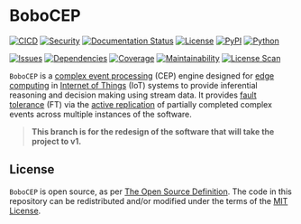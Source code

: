 # BoboCEP

[![CICD](https://github.com/r3w0p/bobocep/actions/workflows/cicd.yml/badge.svg)](
https://github.com/r3w0p/bobocep/actions/workflows/cicd.yml)
[![Security](https://github.com/r3w0p/bobocep/actions/workflows/security.yml/badge.svg)](
https://github.com/r3w0p/bobocep/actions/workflows/security.yml)
[![Documentation Status](https://readthedocs.org/projects/bobocep/badge/?version=latest)](
https://bobocep.readthedocs.io/)
[![License](https://img.shields.io/github/license/r3w0p/bobocep?color=blue&label=license)](
https://github.com/r3w0p/bobocep/blob/main/LICENSE/)
[![PyPI](https://img.shields.io/pypi/v/bobocep?color=blue&label=pypi)](
https://pypi.org/project/bobocep/)
[![Python](https://img.shields.io/pypi/pyversions/bobocep?color=blue&label=python)](
https://pypi.org/project/bobocep/)
<br/>


[![Issues](https://img.shields.io/github/issues/r3w0p/bobocep)](
https://github.com/r3w0p/bobocep/issues/)
[![Dependencies](https://img.shields.io/librariesio/github/r3w0p/bobocep?label=dependencies)](
https://libraries.io/pypi/bobocep/)
[![Coverage](https://img.shields.io/codeclimate/coverage/r3w0p/bobocep?label=coverage)](
https://codeclimate.com/github/r3w0p/bobocep/)
[![Maintainability](https://img.shields.io/codeclimate/maintainability/r3w0p/bobocep?label=maintainability)](
https://codeclimate.com/github/r3w0p/bobocep/)
[![License Scan](https://app.fossa.com/api/projects/git%2Bgithub.com%2Fr3w0p%2Fbobocep.svg?type=shield)](
https://app.fossa.com/projects/git%2Bgithub.com%2Fr3w0p%2Fbobocep?ref=badge_shield)


`BoboCEP` is a [complex event processing](https://en.wikipedia.org/wiki/Complex_event_processing) (CEP) engine
designed for [edge computing](https://en.wikipedia.org/wiki/Edge_computing) in
[Internet of Things](https://en.wikipedia.org/wiki/Internet_of_things) (IoT) systems
to provide inferential reasoning and decision making using stream data.
It provides [fault tolerance](https://en.wikipedia.org/wiki/Fault_tolerance) (FT) via the
[active replication](https://en.wikipedia.org/wiki/Replication_(computing)) of
partially completed complex events across multiple instances of the software.

> **This branch is for the redesign of the software that will take the project to v1.**


## License

`BoboCEP` is open source, as per
[The Open Source Definition](https://opensource.org/osd).
The code in this repository can be redistributed and/or modified under the terms of the 
[MIT License](https://github.com/r3w0p/bobocep/blob/main/LICENSE).
